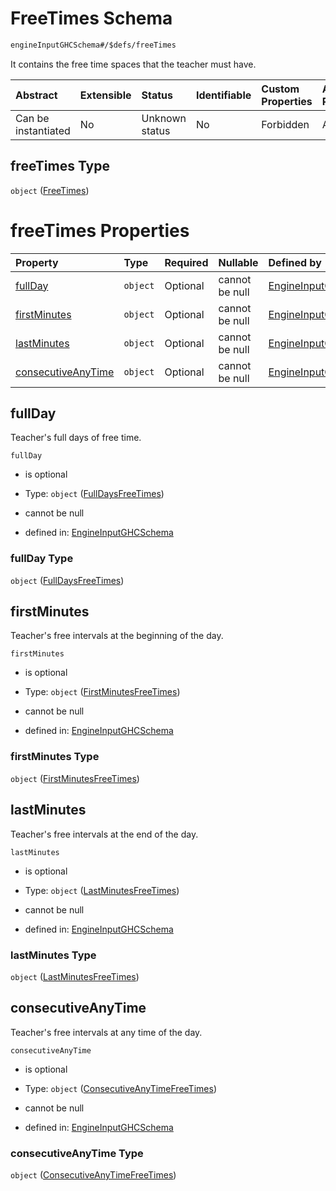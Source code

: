 # FreeTimes Schema

```txt
engineInputGHCSchema#/$defs/freeTimes
```

It contains the free time spaces that the teacher must have.

| Abstract            | Extensible | Status         | Identifiable | Custom Properties | Additional Properties | Access Restrictions | Defined In                                                        |
| :------------------ | :--------- | :------------- | :----------- | :---------------- | :-------------------- | :------------------ | :---------------------------------------------------------------- |
| Can be instantiated | No         | Unknown status | No           | Forbidden         | Allowed               | none                | [ghc.schema.json*](../out/ghc.schema.json "open original schema") |

## freeTimes Type

`object` ([FreeTimes](ghc-defs-freetimes.md))

# freeTimes Properties

| Property                                  | Type     | Required | Nullable       | Defined by                                                                                                                                                 |
| :---------------------------------------- | :------- | :------- | :------------- | :--------------------------------------------------------------------------------------------------------------------------------------------------------- |
| [fullDay](#fullday)                       | `object` | Optional | cannot be null | [EngineInputGHCSchema](ghc-defs-freetimes-properties-fulldaysfreetimes.md "engineInputGHCSchema#/$defs/freeTimes/properties/fullDay")                      |
| [firstMinutes](#firstminutes)             | `object` | Optional | cannot be null | [EngineInputGHCSchema](ghc-defs-freetimes-properties-firstminutesfreetimes.md "engineInputGHCSchema#/$defs/freeTimes/properties/firstMinutes")             |
| [lastMinutes](#lastminutes)               | `object` | Optional | cannot be null | [EngineInputGHCSchema](ghc-defs-freetimes-properties-lastminutesfreetimes.md "engineInputGHCSchema#/$defs/freeTimes/properties/lastMinutes")               |
| [consecutiveAnyTime](#consecutiveanytime) | `object` | Optional | cannot be null | [EngineInputGHCSchema](ghc-defs-freetimes-properties-consecutiveanytimefreetimes.md "engineInputGHCSchema#/$defs/freeTimes/properties/consecutiveAnyTime") |

## fullDay

Teacher's full days of free time.

`fullDay`

*   is optional

*   Type: `object` ([FullDaysFreeTimes](ghc-defs-freetimes-properties-fulldaysfreetimes.md))

*   cannot be null

*   defined in: [EngineInputGHCSchema](ghc-defs-freetimes-properties-fulldaysfreetimes.md "engineInputGHCSchema#/$defs/freeTimes/properties/fullDay")

### fullDay Type

`object` ([FullDaysFreeTimes](ghc-defs-freetimes-properties-fulldaysfreetimes.md))

## firstMinutes

Teacher's free intervals at the beginning of the day.

`firstMinutes`

*   is optional

*   Type: `object` ([FirstMinutesFreeTimes](ghc-defs-freetimes-properties-firstminutesfreetimes.md))

*   cannot be null

*   defined in: [EngineInputGHCSchema](ghc-defs-freetimes-properties-firstminutesfreetimes.md "engineInputGHCSchema#/$defs/freeTimes/properties/firstMinutes")

### firstMinutes Type

`object` ([FirstMinutesFreeTimes](ghc-defs-freetimes-properties-firstminutesfreetimes.md))

## lastMinutes

Teacher's free intervals at the end of the day.

`lastMinutes`

*   is optional

*   Type: `object` ([LastMinutesFreeTimes](ghc-defs-freetimes-properties-lastminutesfreetimes.md))

*   cannot be null

*   defined in: [EngineInputGHCSchema](ghc-defs-freetimes-properties-lastminutesfreetimes.md "engineInputGHCSchema#/$defs/freeTimes/properties/lastMinutes")

### lastMinutes Type

`object` ([LastMinutesFreeTimes](ghc-defs-freetimes-properties-lastminutesfreetimes.md))

## consecutiveAnyTime

Teacher's free intervals at any time of the day.

`consecutiveAnyTime`

*   is optional

*   Type: `object` ([ConsecutiveAnyTimeFreeTimes](ghc-defs-freetimes-properties-consecutiveanytimefreetimes.md))

*   cannot be null

*   defined in: [EngineInputGHCSchema](ghc-defs-freetimes-properties-consecutiveanytimefreetimes.md "engineInputGHCSchema#/$defs/freeTimes/properties/consecutiveAnyTime")

### consecutiveAnyTime Type

`object` ([ConsecutiveAnyTimeFreeTimes](ghc-defs-freetimes-properties-consecutiveanytimefreetimes.md))
